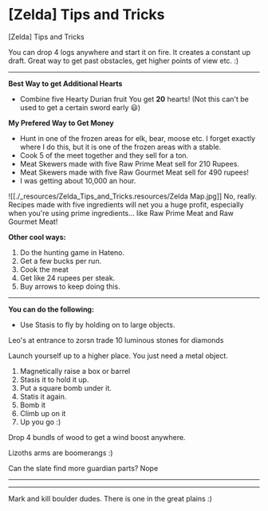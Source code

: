 # [Zelda] Tips and Tricks

\[Zelda\] Tips and Tricks

You can drop 4 logs anywhere and start it on fire. It creates a constant up draft. Great way to get past obstacles, get higher points of view etc. :)

* * *

**Best Way to get Additional Hearts**

* Combine five Hearty Durian fruit You get **20** hearts! (Not this can't be used to get a certain sword early 😃)  

**My Prefered Way to Get Money**

* Hunt in one of the frozen areas for elk, bear, moose etc. I forget exactly where I do this, but it is one of the frozen areas with a stable. 
* Cook 5 of the meet together and they sell for a ton.
* Meat Skewers made with five Raw Prime Meat sell for 210 Rupees.
* Meat Skewers made with five Raw Gourmet Meat sell for 490 rupees!
* I was getting about 10,000 an hour. 

![[./_resources/Zelda_Tips_and_Tricks.resources/Zelda Map.jpg]]
No, really. Recipes made with five ingredients will net you a huge profit, especially when you're using prime ingredients... like Raw Prime Meat and Raw Gourmet Meat!

**Other cool ways:**

1. Do the hunting game in Hateno.
2. Get a few bucks per run.
3. Cook the meat
4. Get like 24 rupees per steak.
5. Buy arrows to keep doing this.

* * *

**You can do the following:**

* Use Stasis to fly by holding on to large objects.

Leo's at entrance to zorsn trade 10 luminous stones for diamonds

Launch yourself up to a higher place. You just need a metal object.

1. Magnetically raise a box or barrel
2. Stasis it to hold it up.
3. Put a square bomb under it.
4. Statis it again.
5. Bomb it
6. Climb up on it
7. Up you go :)

Drop 4 bundls of wood to get a wind boost anywhere.

Lizoths arms are boomerangs :)

Can the slate find more guardian parts? Nope

* * *

* * *

Mark and kill boulder dudes. There is one in the great plains :)
